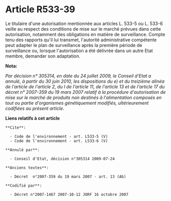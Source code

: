 # Article R533-39

Le titulaire d'une autorisation mentionnée aux articles L. 533-5 ou L. 533-6 veille au respect des conditions de mise sur le
marché prévues dans cette autorisation, notamment des obligations en matière de surveillance. Compte tenu des rapports qu'il
lui transmet, l'autorité administrative compétente peut adapter le plan de surveillance après la première période de
surveillance ou, lorsque l'autorisation a été délivrée dans un autre Etat membre, demander son adaptation.

**Nota:**

_Par décision n° 305314, en date du 24 juillet 2009, le Conseil d'Etat a annulé, à partir du 30 juin 2010, les dispositions
du e) et du treizième alinéa de l'article de l'article 2, du I de l'article 11, de l'article 13 et de l'article 17 du décret
n° 2007-359 du 19 mars 2007 relatif à la procédure d'autorisation de mise sur le marché de produits non destinés à
l'alimentation composés en tout ou partie d'organismes génétiquement modifiés, ultérieurement codifiées au présent article_.

**Liens relatifs à cet article**

	**Cite**:

	  - Code de l'environnement - art. L533-5 (V)
	  - Code de l'environnement - art. L533-6 (V)

	**Annulé par**:

	  - Conseil d'Etat, décision n°305314 2009-07-24

	**Anciens textes**:

	  - Décret  n°2007-359 du 19 mars 2007 - art. 13 (Ab)

	**Codifié par**:

	  - Décret n°2007-1467 2007-10-12 JORF 16 octobre 2007
